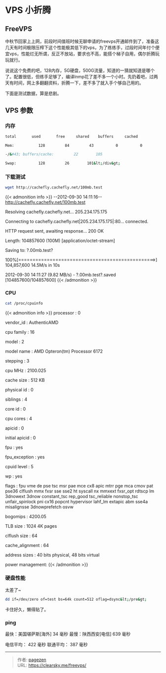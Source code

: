 # VPS 小折腾


## FreeVPS
中秋节回家上上网，前段时间值班时候无聊申请的freevps开通邮件到了，准备这几天有时间极限压榨下这个性能极其低下的vps，为了练练手，过段时间年付个便宜vps，性能烂无所谓，反正不放站，要求也不高，能搭个梯子自用，偶尔折腾玩玩就行。

说说这个免费的吧，128内存，5G硬盘，500G流量，知道的一猜就知道是哪个了。配置很低，但练手足够了，编译lnmp花了差不多一个小时。先扔着吧，过两天有时间，网上多翻翻资料，折腾一下，差不多了就入手个够自己用的。

下面是测试数据，算是悲剧。

## VPS 参数

### 内存

```bash
total       used       free     shared    buffers     cached

Mem:           128         84         43          0          0         61

-/&#43; buffers/cache:         22        105

Swap:          128         26        101&lt;/div&gt;
```
### 下载测试

```bash
wget http://cachefly.cachefly.net/100mb.test
```

{{&lt; admonition info &gt;}}
--2012-09-30 14:11:16--  http://cachefly.cachefly.net/100mb.test

Resolving cachefly.cachefly.net... 205.234.175.175

Connecting to cachefly.cachefly.net|205.234.175.175|:80... connected.

HTTP request sent, awaiting response... 200 OK

Length: 104857600 (100M) [application/octet-stream]

Saving to: ?.00mb.test?

100%[================================================&gt;] 104,857,600 14.5M/s   in 10s

2012-09-30 14:11:27 (9.82 MB/s) - ?.00mb.test?.saved [104857600/104857600]
{{&lt; /admonition &gt;}}


### CPU

```bash
cat /proc/cpuinfo
```
{{&lt; admonition info &gt;}}
processor	: 0

vendor_id	: AuthenticAMD

cpu family	: 16

model		: 2

model name	: AMD Opteron(tm) Processor 6172

stepping	: 3

cpu MHz		: 2100.025

cache size	: 512 KB

physical id	: 0

siblings	: 4

core id		: 0

cpu cores	: 4

apicid		: 0

initial apicid	: 0

fpu		: yes

fpu_exception	: yes

cpuid level	: 5

wp		: yes

flags		: fpu vme de pse tsc msr pae mce cx8 apic mtrr pge mca cmov pat pse36 clflush mmx fxsr sse sse2 ht syscall nx mmxext fxsr_opt rdtscp lm 3dnowext 3dnow constant_tsc rep_good tsc_reliable nonstop_tsc unfair_spinlock pni cx16 popcnt hypervisor lahf_lm extapic abm sse4a misalignsse 3dnowprefetch osvw

bogomips	: 4200.05

TLB size	: 1024 4K pages

clflush size	: 64

cache_alignment	: 64

address sizes	: 40 bits physical, 48 bits virtual

power management:
{{&lt; /admonition &gt;}}

### 硬盘性能

太差了~

```bash
dd if=/dev/zero of=test bs=64k count=512 oflag=dsync&lt;/pre&gt;
```

卡住好久，懒得贴了。

### ping

最快：美国堪萨斯[海外] 34 毫秒    最慢：陕西西安[电信] 639 毫秒

电信平均： 422 毫秒    联通平均： 387 毫秒


---

> 作者: [pagezen](http://clearsky.me/)  
> URL: https://clearsky.me/freevps/  

